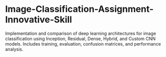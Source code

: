 # Image-Classification-Assignment-Innovative-Skill
Implementation and comparison of deep learning architectures for image classification using Inception, Residual, Dense, Hybrid, and Custom CNN models. Includes training, evaluation, confusion matrices, and performance analysis.

